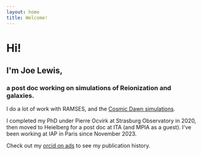 ```yaml
---
layout: home
title: Welcome!
---
```


# Hi! 
## I'm Joe Lewis,
### a post doc working on simulations of Reionization and galaxies.

I do a lot of work with RAMSES, and the [Cosmic Dawn simulations](https://coda-simulation.github.io/).

I completed my PhD under Pierre Ocvirk at Strasburg Observatory in 2020, then moved to Heielberg for a post doc at ITA (and MPIA as a guest). I've been working at IAP in Paris since November 2023.

Check out my [orcid on ads](https://ui.adsabs.harvard.edu/search/q=orcid%3A0000-0001-7917-8474&sort=date%20desc%2C%20bibcode%20desc&p_=0) to see my publication history.

